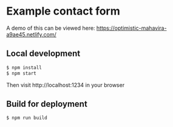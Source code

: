 # Example contact form

A demo of this can be viewed here: https://optimistic-mahavira-a9ae45.netlify.com/

## Local development

```sh
$ npm install
$ npm start
```

Then visit http://localhost:1234 in your browser

## Build for deployment

```sh
$ npm run build
```
